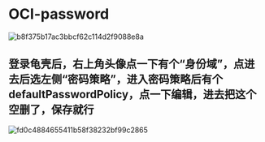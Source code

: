 # OCI-password
![b8f375b17ac3bbcf62c114d2f9088e8a](https://github.com/OracleCN/OCI-password/assets/39900381/0d3b2155-ce30-42ba-a65c-712c07fffa17)
## 登录龟壳后，右上角头像点一下有个“身份域”，点进去后选左侧“密码策略”，进入密码策略后有个 defaultPasswordPolicy，点一下编辑，进去把这个空删了，保存就行
![fd0c4884655411b58f38232bf99c2865](https://github.com/OracleCN/OCI-password/assets/39900381/1af0ea22-0282-4c96-82d2-7112ee39f3c4)
